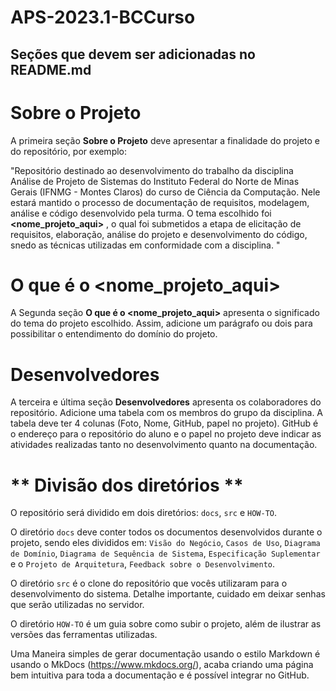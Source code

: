 # APS-2023.1-BCCurso

## Seções que devem ser adicionadas no README.md

# **Sobre o Projeto**

A primeira seção **Sobre o Projeto** deve apresentar a finalidade do projeto e do repositório, por exemplo:  

"Repositório destinado ao desenvolvimento do trabalho da disciplina Análise de Projeto de Sistemas do Instituto Federal do Norte de Minas Gerais (IFNMG - Montes Claros) do curso de Ciência da Computação. Nele estará mantido o processo de documentação de requisitos, modelagem, análise e código desenvolvido pela turma. O tema escolhido foi **<nome_projeto_aqui>** , o qual foi submetidos a etapa de elicitação de requisitos, elaboração, análise do projeto e desenvolvimento do código, snedo as técnicas utilizadas em conformidade com a disciplina. "

#  **O que é o <nome_projeto_aqui>**

A Segunda seção **O que é o <nome_projeto_aqui>** apresenta o significado do tema do projeto escolhido. Assim, adicione um parágrafo ou dois para possibilitar o entendimento do domínio do projeto. 

# **Desenvolvedores**

A terceira e última seção  **Desenvolvedores** apresenta os colaboradores do repositório. Adicione uma tabela com os membros do grupo da disciplina. A tabela deve ter 4 colunas (Foto, Nome, GitHub, papel no projeto). GitHub é o endereço para o repositório do aluno e o papel no projeto deve indicar as atividades realizadas tanto no desenvolvimento quanto na documentação. 


# ** Divisão dos diretórios **

O repositório será dividido em dois diretórios: `docs`, `src` e `HOW-TO`. 

O diretório  `docs` deve conter todos os documentos desenvolvidos durante o projeto, sendo eles divididos em: `Visão do Negócio`, `Casos de Uso`, `Diagrama de Domínio`, `Diagrama de Sequência de Sistema`, `Especificação Suplementar` e o `Projeto de Arquitetura`, `Feedback sobre o Desenvolvimento`. 

O diretório `src` é o clone do repositório que vocês utilizaram para o desenvolvimento do sistema. Detalhe importante, cuidado em deixar senhas que serão utilizadas no servidor. 

O diretório `HOW-TO` é um guia sobre como subir o projeto, além de ilustrar as versões das ferramentas utilizadas. 


Uma Maneira simples de gerar documentação usando o estilo Markdown é usando o MkDocs (https://www.mkdocs.org/), acaba criando uma página bem intuitiva para toda a documentação e é possível integrar no GitHub. 